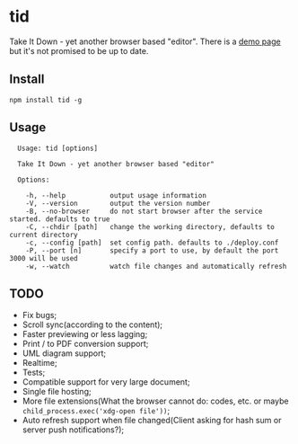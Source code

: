 # tid
Take It Down - yet another browser based "editor". There is a [demo page](https://simonmysun.github.io/tid/) but it's not promised to be up to date. 

## Install
```
npm install tid -g
```

## Usage
```
  Usage: tid [options]

  Take It Down - yet another browser based "editor"

  Options:

    -h, --help           output usage information
    -V, --version        output the version number
    -B, --no-browser     do not start browser after the service started. defaults to true
    -C, --chdir [path]   change the working directory, defaults to current directory
    -c, --config [path]  set config path. defaults to ./deploy.conf
    -P, --port [n]       specify a port to use, by default the port 3000 will be used
    -w, --watch          watch file changes and automatically refresh

```

## TODO
* Fix bugs;
* Scroll sync(according to the content);
* Faster previewing or less lagging;
* Print / to PDF conversion support;
* UML diagram support;
* Realtime;
* Tests;
* Compatible support for very large document;
* Single file hosting;
* More file extensions(What the browser cannot do: codes, etc. or maybe `child_process.exec('xdg-open file'))`;
* Auto refresh support when file changed(Client asking for hash sum or server push notifications?);
